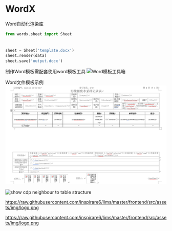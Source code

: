 # WordX
Word自动化渲染库  
```python
from wordx.sheet import Sheet 


sheet = Sheet('template.docx')
sheet.render(data)
sheet.save('output.docx')
```
制作Word模板需配套使用word模板工具
![Word模板工具箱](https://github.com/inspirare6/lims/blob/master/frontend/src/assets/img/logo.png?raw=true)

Word文件模板示例
![Word模板示例](./img/word-template.png)

![show cdp neighbour to table structure](https://raw.githubusercontent.com/kirankotari/shconfparser/master/asserts/img/sh_cdp_neighbor.png)


https://raw.githubusercontent.com/inspirare6/lims/master/frontend/src/assets/img/logo.png


https://raw.githubusercontent.com/inspirare6/lims/master/frontend/src/assets/img/logo.png



